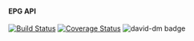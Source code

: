#### EPG API


[![Build Status](https://travis-ci.org/dcodesmith/epg-api.svg?branch=master)](https://travis-ci.org/dcodesmith/epg-api)
[![Coverage Status](https://coveralls.io/repos/github/dcodesmith/epg-api/badge.svg?branch=master)](https://coveralls.io/github/dcodesmith/epg-api?branch=master)
![david-dm badge](https://david-dm.org/dcodesmith/epg-api.svg)
